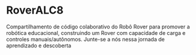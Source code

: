 # RoverALC8
Compartilhamento de código colaborativo do Robô Rover para promover a robótica educacional, construindo um Rover com capacidade de carga e controles manuais/autônomos. Junte-se a nós nessa jornada de aprendizado e descoberta

